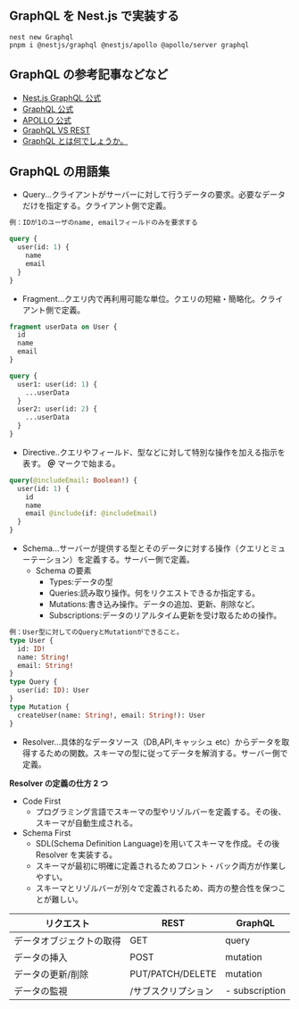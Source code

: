 ## GraphQL を Nest.js で実装する

```
nest new Graphql
pnpm i @nestjs/graphql @nestjs/apollo @apollo/server graphql
```

## GraphQL の参考記事などなど

- [Nest.js GraphQL 公式](https://docs.nestjs.com/graphql/quick-start)
- [GraphQL 公式](https://graphql.org/)
- [APOLLO 公式](https://www.apollographql.com/)
- [GraphQL VS REST](https://www.apollographql.com/blog/graphql/basics/graphql-vs-rest/)
- [GraphQL とは何でしょうか。](https://hasura.io/learn/ja/graphql/intro-graphql/what-is-graphql/)

## GraphQL の用語集

- Query...クライアントがサーバーに対して行うデータの要求。必要なデータだけを指定する。クライアント側で定義。

```graphql
例：IDが1のユーザのname, emailフィールドのみを要求する

query {
  user(id: 1) {
    name
    email
  }
}
```

- Fragment...クエリ内で再利用可能な単位。クエリの短縮・簡略化。クライアント側で定義。

```graphql
fragment userData on User {
  id
  name
  email
}

query {
  user1: user(id: 1) {
    ...userData
  }
  user2: user(id: 2) {
    ...userData
  }
}
```

- Directive..クエリやフィールド、型などに対して特別な操作を加える指示を表す。 **＠** マークで始まる。

```graphql
query(@includeEmail: Boolean!) {
  user(id: 1) {
    id
    name
    email @include(if: @includeEmail)
  }
}
```

- Schema...サーバーが提供する型とそのデータに対する操作（クエリとミューテーション）を定義する。サーバー側で定義。
  - Schema の要素
    - Types:データの型
    - Queries:読み取り操作。何をリクエストできるか指定する。
    - Mutations:書き込み操作。データの追加、更新、削除など。
    - Subscriptions:データのリアルタイム更新を受け取るための操作。

```graphql
例：User型に対してのQueryとMutationができること。
type User {
  id: ID!
  name: String!
  email: String!
}
type Query {
  user(id: ID): User
}
type Mutation {
  createUser(name: String!, email: String!): User
}
```

- Resolver...具体的なデータソース（DB,API,キャッシュ etc）からデータを取得するための関数。スキーマの型に従ってデータを解消する。サーバー側で定義。

**Resolver の定義の仕方 2 つ**

- Code First
  - プログラミング言語でスキーマの型やリゾルバーを定義する。その後、スキーマが自動生成される。
- Schema First
  - SDL(Schema Definition Language)を用いてスキーマを作成。その後 Resolver を実装する。
  - スキーマが最初に明確に定義されるためフロント・バック両方が作業しやすい。
  - スキーマとリゾルバーが別々で定義されるため、両方の整合性を保つことが難しい。

| リクエスト               | REST                | GraphQL        |
| ------------------------ | ------------------- | -------------- |
| データオブジェクトの取得 | GET                 | query          |
| データの挿入             | POST                | mutation       |
| データの更新/削除        | PUT/PATCH/DELETE    | mutation       |
| データの監視             | /サブスクリプション | - subscription |
